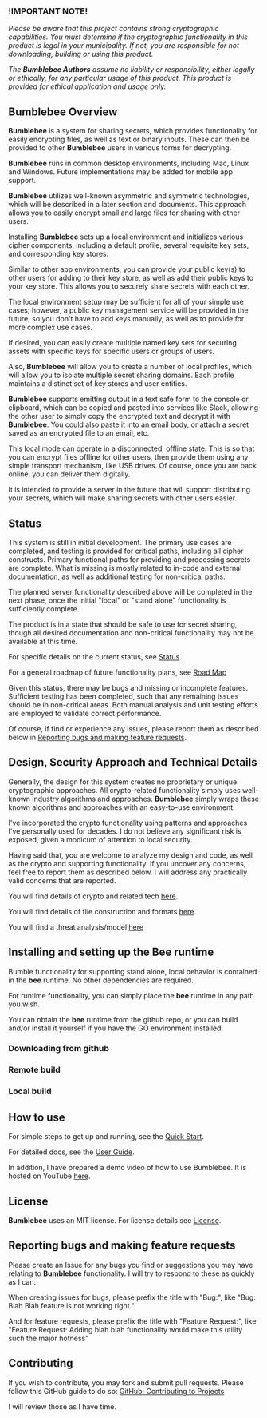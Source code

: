 ### !IMPORTANT NOTE!
_Please be aware that this project contains strong cryptographic capabilities.
You must determine if the cryptographic functionality in this product is legal in your 
municipality.  If not, you are responsible for not downloading, building or using
this product._  

_The **Bumblebee Authors** assume no liability or responsibility, either legally or
ethically, for any particular usage of this product.  This product is provided for
ethical application and usage only._

## Bumblebee Overview
**Bumblebee** is a system for sharing secrets, which provides functionality for easily encrypting 
files, as well as text or binary inputs. These can then be provided to other **Bumblebee** users 
in various forms for decrypting.

**Bumblebee** runs in common desktop environments, including Mac, Linux and Windows.
Future implementations may be added for mobile app support.

**Bumblebee** utilizes well-known asymmetric and symmetric technologies, which will be described
in a later section and documents. This approach allows you to easily encrypt small and large files 
for sharing with other users.

Installing **Bumblebee** sets up a local environment and initializes various cipher components,
including a default profile, several requisite key sets, and corresponding key stores.

Similar to other app environments, you can provide your public key(s) to other users for adding
to their key store, as well as add their public keys to your key store. This allows you to securely
share secrets with each other.

The local environment setup may be sufficient for all of your simple use cases; however, a 
public key management service will be provided in the future, so you don't have to add keys manually, 
as well as to provide for more complex use cases.

If desired, you can easily create multiple named key sets for securing assets with specific keys
for specific users or groups of users.

Also, **Bumblebee** will allow you to create a number of local profiles, which will allow you to 
isolate multiple secret sharing domains. Each profile maintains a distinct set of key stores and
user entities.

**Bumblebee** supports emitting output in a text safe form to the console or clipboard, which can 
be copied and pasted into services like Slack, allowing the other user to simply copy the 
encrypted text and decrypt it with **Bumblebee**.  You could also paste it into an email body, 
or attach a secret saved as an encrypted file to an email, etc.

This local mode can operate in a disconnected, offline state.  This is so that you can encrypt files 
offline for other users, then provide them using any simple transport mechanism, like 
USB drives.  Of course, once you are back online, you can deliver them digitally.

It is intended to provide a server in the future that will support distributing your secrets, 
which will make sharing secrets with other users easier.

## Status
This system is still in initial development. The primary use cases are completed, and
testing is provided for critical paths, including all cipher constructs. Primary functional paths
for providing and processing secrets are complete.  What is missing is mostly related to
in-code and external documentation, as well as additional testing for non-critical paths.

The planned server functionality described above will be completed in the next phase, 
once the initial "local" or "stand alone" functionality is sufficiently complete.

The product is in a state that should be safe to use for secret sharing, though all 
desired documentation and non-critical functionality may not be available at this time. 

For specific details on the current status, see [Status](STATUS.md).

For a general roadmap of future functionality plans, see [Road Map](ROAD_MAP.md)

Given this status, there may be bugs and missing or incomplete features. Sufficient testing has been
completed, such that any remaining issues should be in non-critical areas.  Both manual analysis
and unit testing efforts are employed to validate correct performance.

Of course, if find or experience any issues, please report them as described below in 
[Reporting bugs and making feature requests](#Reporting_bugs_and_making_feature_requests).

## Design, Security Approach and Technical Details
Generally, the design for this system creates no proprietary or unique cryptographic approaches.
All crypto-related functionality simply uses well-known industry algorithms and approaches.
**Bumblebee** simply wraps these known algorithms and approaches with an easy-to-use environment. 

I've incorporated the crypto functionality using patterns and approaches I've personally used
for decades.  I do not believe any significant risk is exposed, given a modicum of 
attention to local security.

Having said that, you are welcome to analyze my design and code, as well as the crypto and 
supporting functionality.  If you uncover any concerns, feel free to report them as described 
below. I will address any practically valid concerns that are reported. 

You will find details of crypto and related tech [here](CRYPTO_DETAILS.md).

You will find details of file construction and formats [here](FILE_DETAILS.md).

You will find a threat analysis/model [here](THREAT_DETAILS.md)

## Installing and setting up the **Bee** runtime
Bumble functionality for supporting stand alone, local behavior is contained in the 
**bee** runtime.  No other dependencies are required.

For runtime functionality, you can simply place the **bee** runtime in any path you wish.

You can obtain the **bee** runtime from the github repo, or you can build and/or install it 
yourself if you have the GO environment installed.

### Downloading from github

### Remote build

### Local build




## How to use
For simple steps to get up and running, see the [Quick Start](QUICK_START.md).

For detailed docs, see the [User Guide](USER_GUIDE.md).

In addition, I have prepared a demo video of how to use Bumblebee.  It is hosted on YouTube
[here](youtube_url).

## License
**Bumblebee** uses an MIT license.  For license details see [License](LICENSE).

## Reporting bugs and making feature requests
Please create an Issue for any bugs you find or suggestions you may have relating to
**Bumblebee** functionality. I will try to respond to these as quickly as I can.

When creating issues for bugs, please prefix the title with "Bug:", like "Bug: Blah Blah feature is not working right."

And for feature requests, please prefix the title with "Feature Request:", like "Feature Request: Adding blah blah functionality would make this utility such the major hotness"

## Contributing
If you wish to contribute, you may fork and submit pull requests. 
Please follow this GitHub guide to do so: 
[GitHub: Contributing to Projects](https://docs.github.com/en/get-started/quickstart/contributing-to-projects) 

I will review those as I have time.